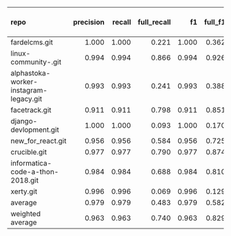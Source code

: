 | repo                                   |   precision |   recall |   full_recall |    f1 |   full_f1 |   ppcr |   support |   full_support |   Rules Number |   Average Rule Len |
|:---------------------------------------|------------:|---------:|--------------:|------:|----------:|-------:|----------:|---------------:|---------------:|-------------------:|
| fardelcms.git                          |       1.000 |    1.000 |         0.221 | 1.000 |     0.362 |  0.221 |      1067 |           4832 |              2 |                3.5 |
| linux-community-.git                   |       0.994 |    0.994 |         0.866 | 0.994 |     0.926 |  0.871 |     62475 |          71729 |             23 |                7.4 |
| alphastoka-worker-instagram-legacy.git |       0.993 |    0.993 |         0.241 | 0.993 |     0.388 |  0.242 |      1800 |           7428 |              3 |                4.7 |
| facetrack.git                          |       0.911 |    0.911 |         0.798 | 0.911 |     0.851 |  0.876 |    109292 |         124788 |             23 |                8.0 |
| django-devlopment.git                  |       1.000 |    1.000 |         0.093 | 1.000 |     0.170 |  0.093 |       280 |           3010 |              2 |                2.5 |
| new_for_react.git                      |       0.956 |    0.956 |         0.584 | 0.956 |     0.725 |  0.611 |     14325 |          23443 |             28 |                7.7 |
| crucible.git                           |       0.977 |    0.977 |         0.790 | 0.977 |     0.874 |  0.809 |    100430 |         124171 |             32 |                8.1 |
| informatica-code-a-thon-2018.git       |       0.984 |    0.984 |         0.688 | 0.984 |     0.810 |  0.699 |    114413 |         163745 |             42 |                9.5 |
| xerty.git                              |       0.996 |    0.996 |         0.069 | 0.996 |     0.129 |  0.070 |       223 |           3207 |              1 |                1.0 |
| average                                |       0.979 |    0.979 |         0.483 | 0.979 |     0.582 |  0.499 |     44922 |          58483 |             17 |                5.8 |
| weighted average                       |       0.963 |    0.963 |         0.740 | 0.963 |     0.829 |  0.793 |           |                |                |                    |
